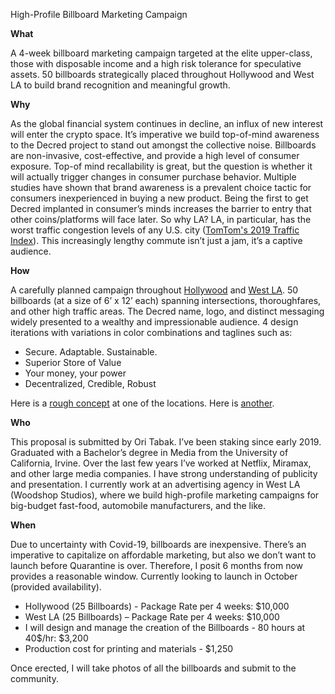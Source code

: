 High-Profile Billboard Marketing Campaign

**What**

A 4-week billboard marketing campaign targeted at the elite upper-class, those with disposable income and a high risk tolerance for speculative assets. 50 billboards strategically placed throughout Hollywood and West LA to build brand recognition and meaningful growth. 

**Why**

As the global financial system continues in decline, an influx of new interest will enter the crypto space. It’s imperative we build top-of-mind awareness to the Decred project to stand out amongst the collective noise. Billboards are non-invasive, cost-effective, and provide a high level of consumer exposure. Top-of mind recallability is great, but the question is whether it will actually trigger changes in consumer purchase behavior. Multiple studies have shown that brand awareness is a prevalent choice tactic for consumers inexperienced in buying a new product. Being the first to get Decred implanted in consumer’s minds increases the barrier to entry that other coins/platforms will face later. So why LA? LA, in particular, has the worst traffic congestion levels of any U.S. city ([TomTom's 2019 Traffic Index](https://www.tomtom.com/en_gb/traffic-index/ranking/?country=CA,MX,US)). This increasingly lengthy commute isn’t just a jam, it’s a captive audience.

**How**

A carefully planned campaign throughout [Hollywood](https://i.imgur.com/sf0kfNT.jpg) and [West LA](https://i.imgur.com/g7HzTRw.jpg). 50 billboards (at a size of 6’ x 12’ each) spanning intersections, thoroughfares, and other high traffic areas. The Decred name, logo, and distinct messaging widely presented to a wealthy and impressionable audience. 4 design iterations with variations in color combinations and taglines such as:
-	Secure. Adaptable. Sustainable.
-	Superior Store of Value
-	Your money, your power
-	Decentralized, Credible, Robust

Here is a [rough concept](https://i.imgur.com/zzTajz9.jpg) at one of the locations. Here is [another](https://i.imgur.com/xHdcpFT.jpg).

**Who**

This proposal is submitted by Ori Tabak. I’ve been staking since early 2019. Graduated with a Bachelor’s degree in Media from the University of California, Irvine. Over the last few years I’ve worked at Netflix, Miramax, and other large media companies. I have strong understanding of publicity and presentation.
I currently work at an advertising agency in West LA (Woodshop Studios), where we build high-profile marketing campaigns for big-budget fast-food, automobile manufacturers, and the like. 

**When**

Due to uncertainty with Covid-19, billboards are inexpensive. There’s an imperative to capitalize on affordable marketing, but also we don’t want to launch before Quarantine is over. Therefore, I posit 6 months from now provides a reasonable window. Currently looking to launch in October (provided availability). 
-	Hollywood (25 Billboards) - Package Rate per 4 weeks: $10,000
-	West LA (25 Billboards) – Package Rate per 4 weeks: $10,000
-	I will design and manage the creation of the Billboards - 80 hours at 40$/hr: $3,200
-	Production cost for printing and materials - $1,250

Once erected, I will take photos of all the billboards and submit to the community.
